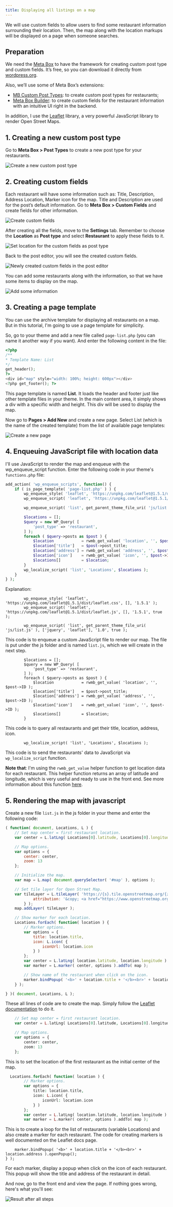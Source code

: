 ```yaml
---
title: Displaying all listings on a map
---
```


We will use custom fields to allow users to find some restaurant information surrounding their location. Then, the map along with the location markups will be displayed on a page when someone searches.

## Preparation

We need the [Meta Box](https://metabox.io) to have the framework for creating custom post type and custom fields. It’s free, so you can download it directly from [wordpress.org](https://wordpress.org/plugins/meta-box/).

Also, we’ll use some of Meta Box’s extensions:

* [MB Custom Post Types](https://metabox.io/plugins/custom-post-type/): to create custom post types for restaurants;
* [Meta Box Builder](https://metabox.io/plugins/meta-box-builder/): to create custom fields for the restaurant information with an intuitive UI right in the backend.

In addition, I use the [Leaflet](https://leafletjs.com/) library, a very powerful JavaScript library to render Open Street Maps.

## 1. Creating a new custom post type

Go to **Meta Box > Post Types** to create a new post type for your restaurants.

![Create a new custom post type](https://i.imgur.com/B3a64Yj.png)

## 2. Creating custom fields

Each restaurant will have some information such as: Title, Description, Address Location, Marker icon for the map. Title and Description are used for the post’s default information.
Go to **Meta Box > Custom Fields** and create fields for other information.

![Create custom fields](https://i.imgur.com/IW13Uac.png)

After creating all the fields, move to the **Settings** tab. Remember to choose the **Location** as **Post type** and select **Restaurant** to apply these fields to it.

![Set location for the custom fields as post type](https://i.imgur.com/vZYacpY.png)

Back to the post editor, you will see the created custom fields.

![Newly created custom fields in the post editor](https://i.imgur.com/g8H4T22.png)

You can add some restaurants along with the information, so that we have some items to display on the map.

![Add some information](https://i.imgur.com/EHBQJSo.png)

## 3. Creating a page template

You can use the archive template for displaying all restaurants on a map. But in this tutorial, I'm going to use a page template for simplicity.

So, go to your theme and add a new file called `page-list.php` (you can name it another way if you want). And enter the following content in the file:

```php
<?php
/**
* Template Name: List
*/
get_header();
?>
<div id="map" style="width: 100%; height: 600px"></div>
<?php get_footer(); ?>
```

This page template is named **List**. It loads the header and footer just like other template files in your theme. In the main content area, it simply shows a div with a specific width and height. This div will be used to display the map.

Now go to **Pages > Add New** and create a new page. Select List (which is the name of the created template) from the list of available page templates:

![Create a new page](https://i.imgur.com/Ryo4eec.png)

## 4. Enqueuing JavaScript file with location data

I'll use JavaScript to render the map and enqueue with the wp_enqueue_script function.
Enter the following code in your theme's `functions.php` file:

```php
add_action( 'wp_enqueue_scripts', function() {
    if ( is_page_template( 'page-list.php' ) ) {
        wp_enqueue_style( 'leaflet', 'https://unpkg.com/leaflet@1.5.1/dist/leaflet.css', [], '1.5.1' );
        wp_enqueue_script( 'leaflet', 'https://unpkg.com/leaflet@1.5.1/dist/leaflet.js', [], '1.5.1', true );

        wp_enqueue_script( 'list', get_parent_theme_file_uri( 'js/list.js' ), ['jquery', 'leaflet'], '1.0', true );

        $locations = [];
        $query = new WP_Query( [
            'post_type' => 'restaurant',
        ] );
        foreach ( $query->posts as $post ) {
            $location            = rwmb_get_value( 'location', '', $post->ID );
            $location['title']   = $post->post_title;
            $location['address'] = rwmb_get_value( 'address', '', $post->ID );
            $location['icon']    = rwmb_get_value( 'icon', '', $post->ID );
            $locations[]         = $location;
        }
        wp_localize_script( 'list', 'Locations', $locations );
    }
} );
```
Explanation:

```
        wp_enqueue_style( 'leaflet', 'https://unpkg.com/leaflet@1.5.1/dist/leaflet.css', [], '1.5.1' );
        wp_enqueue_script( 'leaflet', 'https://unpkg.com/leaflet@1.5.1/dist/leaflet.js', [], '1.5.1', true );

        wp_enqueue_script( 'list', get_parent_theme_file_uri( 'js/list.js' ), ['jquery', 'leaflet'], '1.0', true );

 ```

This code is to enqueue a custom JavaScript file to render our map. The file is put under the js folder and is named `list.js`, which we will create in the next step.

```
        $locations = [];
        $query = new WP_Query( [
            'post_type' => 'restaurant',
        ] );
        foreach ( $query->posts as $post ) {
            $location            = rwmb_get_value( 'location', '', $post->ID );
            $location['title']   = $post->post_title;
            $location['address'] = rwmb_get_value( 'address', '', $post->ID );
            $location['icon']    = rwmb_get_value( 'icon', '', $post->ID );
            $locations[]         = $location;
        }
```
This code is to query all restaurants and get their title, location, address, icon.

```
        wp_localize_script( 'list', 'Locations', $locations );
```
This code is to send the restaurants' data to JavaScript via `wp_localize_script` function.

**Note that**: I'm using the `rwmb_get_value` helper function to get location data for each restaurant. This helper function returns an array of latitude and longitude, which is very useful and ready to use in the front end. See more information about this function [here](https://docs.metabox.io/rwmb-get-value/).

## 5. Rendering the map with javascript

Create a new file `list.js` in the js folder in your theme and enter the following code:

```js
( function( document, Locations, L ) {
    // Set map center = first restaurant location.
    var center = L.latLng( Locations[0].latitude, Locations[0].longitude );

    // Map options.
    var options = {
        center: center,
        zoom: 13
    };

    // Initialize the map.
    var map = L.map( document.querySelector( '#map' ), options );

    // Set tile layer for Open Street Map.
    var tileLayer = L.tileLayer( 'https://{s}.tile.openstreetmap.org/{z}/{x}/{y}.png', {
            attribution: '&copy; <a href="https://www.openstreetmap.org/copyright">OpenStreetMap</a> contributors'
        } );
    map.addLayer( tileLayer );

    // Show marker for each location.
    Locations.forEach( function( location ) {
        // Marker options.
        var options = {
            title: location.title,
            icon: L.icon( {
                iconUrl: location.icon
            } )
        };
        var center = L.latLng( location.latitude, location.longitude )
        var marker = L.marker( center, options ).addTo( map );

        // Show name of the restaurant when click on the icon.
        marker.bindPopup( '<b>' + location.title + '</b><br>' + location.address ).openPopup();
    } );

} )( document, Locations, L );

```
These all lines of code are to create the map. Simply follow the [Leaflet documentation](https://leafletjs.com/examples/quick-start/) to do it.

```php
    // Set map center = first restaurant location.
    var center = L.latLng( Locations[0].latitude, Locations[0].longitude );

    // Map options.
    var options = {
        center: center,
        zoom: 13
    };
```
This is to set the location of the first restaurant as the initial center of the map.
```php
  Locations.forEach( function( location ) {
        // Marker options.
        var options = {
            title: location.title,
            icon: L.icon( {
                iconUrl: location.icon
            } )
        };
        var center = L.latLng( location.latitude, location.longitude )
        var marker = L.marker( center, options ).addTo( map );
```

This is to create a loop for the list of restaurants (variable Locations) and also create a marker for each restaurant. The code for creating markers is well documented on the Leaflet docs page.

        marker.bindPopup( '<b>' + location.title + '</b><br>' + location.address ).openPopup();
    } );

For each marker, display a popup when click on the icon of each restaurant. This popup will show the title and address of the restaurant in detail.

And now, go to the front end and view the page. If nothing goes wrong, here's what you'll see:

![Result after all steps](https://i.imgur.com/mei6SSd.png)

